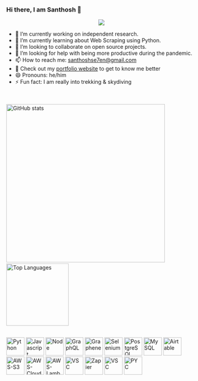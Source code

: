 ### Hi there, I am Santhosh 👋

<p align="center"><img src="https://profile-counter.glitch.me/santhoshse7en/count.svg"/></p>

<!--
**santhoshse7en/santhoshse7en** is a ✨ _special_ ✨ repository because its `README.md` (this file) appears on your GitHub profile.

Here are some ideas to get you started:
-->
- 🔭 I’m currently working on independent research.
- 🌱 I’m currently learning about Web Scraping using Python.
- 👯 I’m looking to collaborate on open source projects.
- 🤔 I’m looking for help with being more productive during the pandemic.
- 📫 How to reach me: [santhoshse7en@gmail.com](mailto:santhoshse7en@gmail.com)
- 📧 Check out my [portfolio website](msanthoshkumar.herokuapp.com/) to get to know me better
- 😄 Pronouns: he/him
- ⚡ Fun fact: I am really into trekking & skydiving

<br/>

<div align="center">
    <p align="left">
      <img src="https://github-readme-stats.vercel.app/api?username=santhoshse7en&show_icons=true&theme=dark&include_all_commits=true&count_private=true" alt="GitHub stats" width="420"/>&nbsp;<img src="https://github-readme-stats.vercel.app/api/top-langs/?username=santhoshse7en&layout=compact&theme=dark&langs_count=7&hide=processing&card_width=320" alt="Top Languages" height="165">
    </p>
</div>

<br/>

<div>
<img src="https://cdn.svgporn.com/logos/python.svg" alt="Python" width="48" height="48">

<img src="https://cdn.svgporn.com/logos/javascript.svg" alt="Javascript" width="48" height="48">
<img src="https://cdn.svgporn.com/logos/nodejs-icon.svg" alt="Node" width="48" height="48">

<img src="https://cdn.svgporn.com/logos/graphql.svg" alt="GraphQL" width="48" height="48">
<img src="https://cdn.svgporn.com/logos/graphene.svg" alt="Graphene" width="48" height="48">

<img src="https://cdn.svgporn.com/logos/selenium.svg" alt="Selenium" width="48" height="48">
  
<img src="https://cdn.svgporn.com/logos/postgresql.svg" alt="PostgreSQL" width="48" height="48">
<img src="https://cdn.svgporn.com/logos/mysql.svg" alt="MySQL" width="48" height="48">
<img src="https://cdn.svgporn.com/logos/airtable.svg" alt="Airtable" width="48" height="48">

<img src="https://cdn.svgporn.com/logos/aws-s3.svg" alt="AWS-S3" width="48" height="48">
<img src="https://cdn.svgporn.com/logos/aws-cloudwatch.svg" alt="AWS-Cloudwatch" width="48" height="48">
<img src="https://cdn.svgporn.com/logos/aws-lambda.svg" alt="AWS-Lambda" width="48" height="48">

<img src="https://automatorwp.com/wp-content/themes/automatorwp-theme/assets/img/integrations/integromat.svg" alt="VSC" width="48" height="48">
<img src="https://cdn.svgporn.com/logos/zapier-icon.svg" alt="Zapier" width="48" height="48">

<img src="https://cdn.svgporn.com/logos/visual-studio-code.svg" alt="VSC" width="48" height="48">
<img src="https://cdn.svgporn.com/logos/pycharm.svg" alt="PYC" width="48" height="48">
  
</div>


